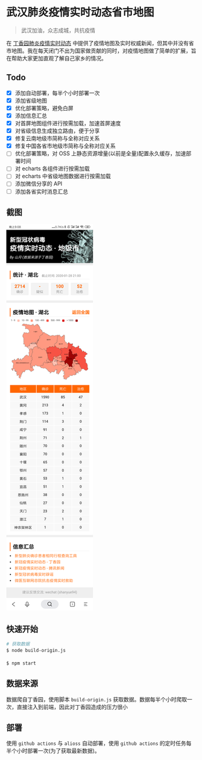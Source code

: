 # 武汉肺炎疫情实时动态省市地图

> 武汉加油，众志成城，共抗疫情

在 [丁香园肺炎疫情实时动态](https://3g.dxy.cn/newh5/view/pneumonia?from=timeline) 中提供了疫情地图及实时权威新闻，但其中并没有省市地图。我在每天闭门不出为国家做贡献的同时，对疫情地图做了简单的扩展，旨在帮助大家更加直观了解自己家乡的情况。

## Todo

+ [x] 添加自动部署，每半个小时部署一次
+ [x] 添加省级地图
+ [x] 优化部署策略，避免白屏
+ [x] 添加信息汇总
+ [x] 对首屏地图组件进行按需加载，加速首屏速度
+ [x] 对省级信息生成独立路由，便于分享
+ [x] 修复云南地级市简称与全称对应关系
+ [x] 修复中国各省市地级市简称与全称对应关系
+ [ ] 优化部署策略，对 OSS 上静态资源增量(以前是全量)配置永久缓存，加速部署时间
+ [ ] 对 echarts 各组件进行按需加载
+ [ ] 对 echarts 中省级地图数据进行按需加载
+ [ ] 添加微信分享的 API
+ [ ] 添加各省实时消息汇总

## 截图

<img src="./public/screen.png">

## 快速开始

``` bash
# 获取数据
$ node build-origin.js

$ npm start
```

## 数据来源

数据爬自丁香园，使用脚本 `build-origin.js` 获取数据。数据每半个小时爬取一次，直接注入到前端，因此对丁香园造成的压力很小

## 部署

使用 `github actions` 与 `alioss` 自动部署，使用 `github actions` 的定时任务每半个小时部署一次(为了获取最新数据)。
